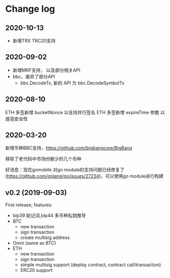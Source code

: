 # Change log

## 2020-10-13
- 新增TRX TRC20支持

## 2020-09-02
- 新增MKF支持， 以及部分相关API
- bbc，废弃了部分API
    - bbc.DecodeTx, 新的 API 为 bbc.DecodeSymbolTx

## 2020-08-10
ETH 多签新增 bucketNonce 以支持并行签名
ETH 多签新增 expireTime 参数 以提高安全性

## 2020-03-20
新增币种BBC支持，https://github.com/bigbangcore/BigBang

移除了老代码中市场份额少的几个币种

好消息：现在gomobile 对go module的支持问题已经修复了 (https://github.com/golang/go/issues/27234)，可以使用go module进行构建

## v0.2 (2019-09-03)

First release, features:

- bip39 助记词,bip44 多币种私钥推导
- BTC 
    - new transaction
    - sign transaction
    - create multisig address
- Omni (same as BTC)
- ETH
    - new transaction
    - sign transaction
    - simple multisig support (deploy contract, contract call/transaction)
    - ERC20 support
